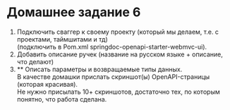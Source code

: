 # Домашнее задание 6
1. Подключить сваггер к своему проекту (который мы делаем, т.е. с проектами, таймшитами и тд)  
(подключить в Pom.xml <artifactId>springdoc-openapi-starter-webmvc-ui</artifactId>).  
2. Добавить описание ручек (название на русском языке + описание, что делают)  
3. ** Описать параметры и возвращаемые типы данных.  
    В качестве домашки прислать скриншот(ы) OpenAPI-страницы (которая красивая).  
    Не нужно присылать 10+ скриншотов, достаточно тех, по которым понятно, что работа сделана.   